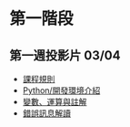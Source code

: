 # 第一階段

## 第一週投影片 03/04
- [課程規則](https://drive.google.com/open?id=1sqsWnC1hXABBhqathz3DaaebDQ4eZQzs)
- [Python/開發環境介紹](https://drive.google.com/open?id=1Tfs3RinvCEq4e7-u8SKJrI8K50y5sJ5A)
- [變數、運算與註解](https://drive.google.com/open?id=1xs2tCy8RUiNVW1zcprvE8vmO-102dNdz)
- [錯誤訊息解讀](https://drive.google.com/open?id=1VcYleHiSmecX45n4aAdRlgtthTHAVDj4)
